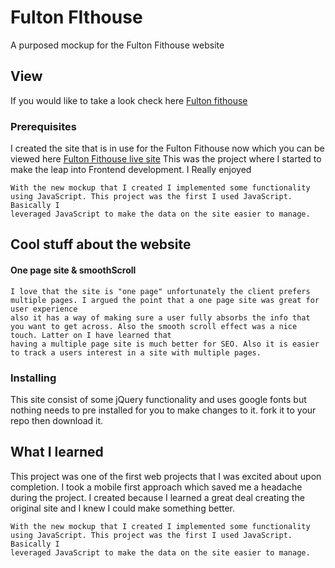 # Fulton FIthouse

A purposed mockup for the Fulton Fithouse website

## View

If you would like to take a look check here [Fulton fithouse](https://rashadmad.github.io/)

### Prerequisites

I created the site that is in use for the Fulton Fithouse now which you can be viewed here [Fulton Fithouse live site](https://rashadmad.github.io/)
This was the project where I started to make the leap into Frontend development. I Really enjoyed

```
With the new mockup that I created I implemented some functionality using JavaScript. This project was the first I used JavaScript. Basically I
leveraged JavaScript to make the data on the site easier to manage.
```

## Cool stuff about the website

#### One page site & smoothScroll
```
I love that the site is "one page" unfortunately the client prefers multiple pages. I argued the point that a one page site was great for user experience
also it has a way of making sure a user fully absorbs the info that you want to get across. Also the smooth scroll effect was a nice touch. Latter on I have learned that
having a multiple page site is much better for SEO. Also it is easier to track a users interest in a site with multiple pages.
```

### Installing

This site consist of some jQuery functionality and uses google fonts but nothing needs to pre installed for you to make changes to it. fork it to
your repo then download it.

## What I learned

This project was one of the first web projects that I was excited about upon completion. I took a mobile first approach which saved me a headache during the project.
I created because I learned a great deal creating the original site and I knew I could make something better.

```
With the new mockup that I created I implemented some functionality using JavaScript. This project was the first I used JavaScript. Basically I
leveraged JavaScript to make the data on the site easier to manage.
```

